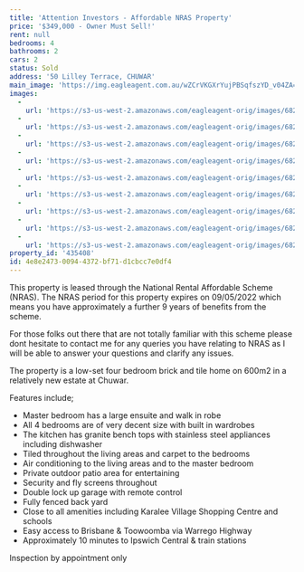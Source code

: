 ```yaml
---
title: 'Attention Investors - Affordable NRAS Property'
price: '$349,000 - Owner Must Sell!'
rent: null
bedrooms: 4
bathrooms: 2
cars: 2
status: Sold
address: '50 Lilley Terrace, CHUWAR'
main_image: 'https://img.eagleagent.com.au/wZCrVKGXrYujPBSqfszYD_v04ZA=/1280x854/smart/https://s3-us-west-2.amazonaws.com/eagleagent-orig/images/6824244/113760071-image-M.jpg'
images:
  -
    url: 'https://s3-us-west-2.amazonaws.com/eagleagent-orig/images/6824252/113760071-image-H.jpg'
  -
    url: 'https://s3-us-west-2.amazonaws.com/eagleagent-orig/images/6824251/113760071-image-G.jpg'
  -
    url: 'https://s3-us-west-2.amazonaws.com/eagleagent-orig/images/6824250/113760071-image-F.jpg'
  -
    url: 'https://s3-us-west-2.amazonaws.com/eagleagent-orig/images/6824249/113760071-image-E.jpg'
  -
    url: 'https://s3-us-west-2.amazonaws.com/eagleagent-orig/images/6824248/113760071-image-D.jpg'
  -
    url: 'https://s3-us-west-2.amazonaws.com/eagleagent-orig/images/6824247/113760071-image-C.jpg'
  -
    url: 'https://s3-us-west-2.amazonaws.com/eagleagent-orig/images/6824246/113760071-image-B.jpg'
  -
    url: 'https://s3-us-west-2.amazonaws.com/eagleagent-orig/images/6824245/113760071-image-A.jpg'
  -
    url: 'https://s3-us-west-2.amazonaws.com/eagleagent-orig/images/6824244/113760071-image-M.jpg'
property_id: '435408'
id: 4e8e2473-0094-4372-bf71-d1cbcc7e0df4
---
```

This property is leased through the National Rental Affordable Scheme (NRAS). The NRAS period for this property expires on 09/05/2022 which means you have approximately a further 9 years of benefits from the scheme.

For those folks out there that are not totally familiar with this scheme please dont hesitate to contact me for any queries you have relating to NRAS as I will be able to answer your questions and clarify any issues.

The property is a low-set four bedroom brick and tile home on 600m2 in a relatively new estate at Chuwar.

Features include;
*  Master bedroom has a large ensuite and walk in robe
*  All 4 bedrooms are of very decent size with built in wardrobes
*  The kitchen has granite bench tops with stainless steel appliances including dishwasher
*  Tiled throughout the living areas and carpet to the bedrooms
*  Air conditioning to the living areas and to the master bedroom
*  Private outdoor patio area for entertaining
*  Security and fly screens throughout
*  Double lock up garage with remote control
*  Fully fenced back yard
*  Close to all amenities including Karalee Village Shopping Centre and schools
*  Easy access to Brisbane & Toowoomba via Warrego Highway
*  Approximately 10 minutes to Ipswich Central & train stations

Inspection by appointment only